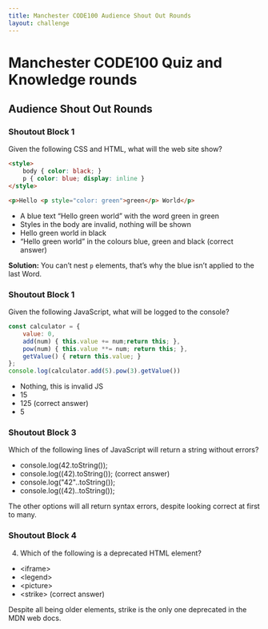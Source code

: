 ```yaml
---
title: Manchester CODE100 Audience Shout Out Rounds
layout: challenge
---
```


# Manchester CODE100 Quiz and Knowledge rounds

## Audience Shout Out Rounds

### Shoutout Block 1

Given the following CSS and HTML, what will the web site show?

```HTML
<style>
    body { color: black; }
    p { color: blue; display: inline }
</style>

<p>Hello <p style="color: green">green</p> World</p>
```

* A blue text “Hello green world” with the word green in green
* Styles in the body are invalid, nothing will be shown
* Hello green world in black
* “Hello green world” in the colours blue, green and black (correct answer)

**Solution:** You can’t nest `p` elements, that’s why the blue isn’t applied to the last Word.

### Shoutout Block 1

Given the following JavaScript, what will be logged to the console?

```javascript
const calculator = {
    value: 0,
    add(num) { this.value += num;return this; },
    pow(num) { this.value **= num; return this; },
    getValue() { return this.value; }
};
console.log(calculator.add(5).pow(3).getValue())
```

* Nothing, this is invalid JS
* 15
* 125 (correct answer)
* 5

### Shoutout Block 3

Which of the following lines of JavaScript will return a string without errors?

* console.log(42.toString());
* console.log((42).toString()); (correct answer)
* console.log("42"..toString());
* console.log((42)..toString());

The other options will all return syntax errors, despite looking correct at first to many.

### Shoutout Block 4

4. Which of the following is a deprecated HTML element?

* ​<​iframe>
* ​<​legend>
* ​<​picture>
* ​<​strike> (correct answer)

Despite all being older elements, strike is the only one deprecated in the MDN web docs.